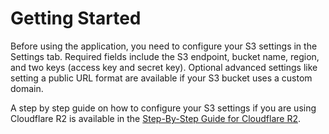 # Getting Started

Before using the application, you need to configure your S3 settings in the Settings tab. Required fields include the S3 endpoint, bucket name, region, and two keys (access key and secret key). Optional advanced settings like setting a public URL format are available if your S3 bucket uses a custom domain.

A step by step guide on how to configure your S3 settings if you are using Cloudflare R2 is available in the [Step-By-Step Guide for Cloudflare R2](/guide/for-cloudflare-r2).
